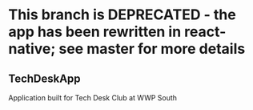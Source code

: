 # This branch is DEPRECATED - the app has been rewritten in react-native; see master for more details

## TechDeskApp
Application built for Tech Desk Club at WWP South
